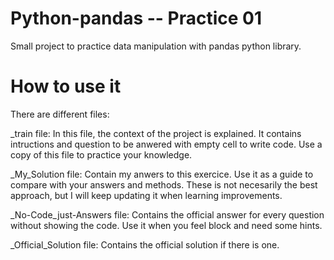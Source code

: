 # Python-pandas -- Practice 01
Small project to practice data manipulation with pandas python library.


# How to use it
There are different files:

_train file: In this file, the context of the project is explained. It contains intructions and question to be anwered with empty cell to write code. Use a copy of this file to practice your knowledge.

_My_Solution file: Contain my anwers to this exercice. Use it as a guide to compare with your answers and methods. These is not necesarily the best approach, but I will keep updating it when learning improvements.

_No-Code_just-Answers file: Contains the official answer for every question without showing the code. Use it when you feel block and need some hints.

_Official_Solution file: Contains the official solution if there is one.

